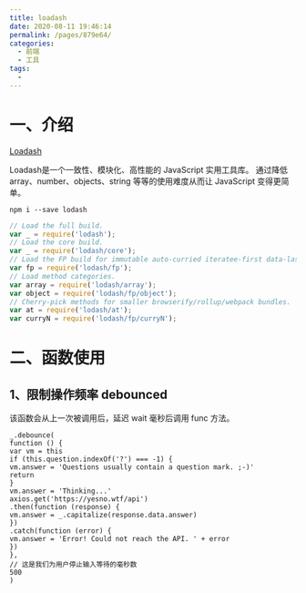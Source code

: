 ```yaml
---
title: loadash
date: 2020-08-11 19:46:14
permalink: /pages/879e64/
categories: 
  - 前端
  - 工具
tags: 
  - 
---
```


# 一、介绍
[Loadash](https://www.lodashjs.com)

Loadash是一个一致性、模块化、高性能的 JavaScript 实用工具库。
通过降低 array、number、objects、string 等等的使用难度从而让 JavaScript 变得更简单。

```shell
npm i --save lodash
```


```js
// Load the full build.
var _ = require('lodash');
// Load the core build.
var _ = require('lodash/core');
// Load the FP build for immutable auto-curried iteratee-first data-last methods.
var fp = require('lodash/fp');
// Load method categories.
var array = require('lodash/array');
var object = require('lodash/fp/object');
// Cherry-pick methods for smaller browserify/rollup/webpack bundles.
var at = require('lodash/at');
var curryN = require('lodash/fp/curryN');
```

# 二、函数使用

## 1、限制操作频率 debounced

该函数会从上一次被调用后，延迟 wait 毫秒后调用 func 方法。

```
_.debounce(
function () {
var vm = this
if (this.question.indexOf('?') === -1) {
vm.answer = 'Questions usually contain a question mark. ;-)'
return
}
vm.answer = 'Thinking...'
axios.get('https://yesno.wtf/api')
.then(function (response) {
vm.answer = _.capitalize(response.data.answer)
})
.catch(function (error) {
vm.answer = 'Error! Could not reach the API. ' + error
})
},
// 这是我们为用户停止输入等待的毫秒数
500
)
```
